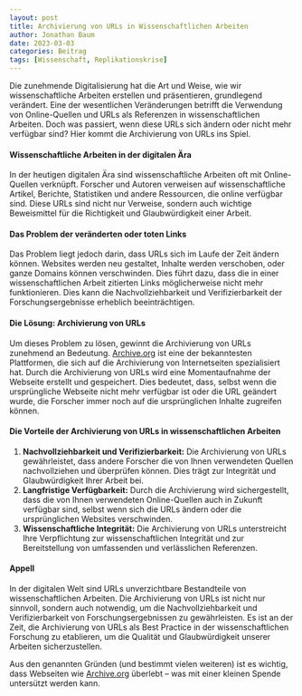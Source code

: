 ```yaml
---
layout: post
title: Archivierung von URLs in Wissenschaftlichen Arbeiten
author: Jonathan Baum
date: 2023-03-03
categories: Beitrag
tags: [Wissenschaft, Replikationskrise]
---
```


Die zunehmende Digitalisierung hat die Art und Weise, wie wir wissenschaftliche Arbeiten erstellen und präsentieren, grundlegend verändert. Eine der wesentlichen Veränderungen betrifft die Verwendung von Online-Quellen und URLs als Referenzen in wissenschaftlichen Arbeiten. Doch was passiert, wenn diese URLs sich ändern oder nicht mehr verfügbar sind? Hier kommt die Archivierung von URLs ins Spiel.

#### Wissenschaftliche Arbeiten in der digitalen Ära

In der heutigen digitalen Ära sind wissenschaftliche Arbeiten oft mit Online-Quellen verknüpft. Forscher und Autoren verweisen auf wissenschaftliche Artikel, Berichte, Statistiken und andere Ressourcen, die online verfügbar sind. Diese URLs sind nicht nur Verweise, sondern auch wichtige Beweismittel für die Richtigkeit und Glaubwürdigkeit einer Arbeit.

#### Das Problem der veränderten oder toten Links

Das Problem liegt jedoch darin, dass URLs sich im Laufe der Zeit ändern können. Websites werden neu gestaltet, Inhalte werden verschoben, oder ganze Domains können verschwinden. Dies führt dazu, dass die in einer wissenschaftlichen Arbeit zitierten Links möglicherweise nicht mehr funktionieren. Dies kann die Nachvollziehbarkeit und Verifizierbarkeit der Forschungsergebnisse erheblich beeinträchtigen.

#### Die Lösung: Archivierung von URLs

Um dieses Problem zu lösen, gewinnt die Archivierung von URLs zunehmend an Bedeutung. [Archive.org](archive.org) ist eine der bekanntesten Plattformen, die sich auf die Archivierung von Internetseiten spezialisiert hat. Durch die Archivierung von URLs wird eine Momentaufnahme der Webseite erstellt und gespeichert. Dies bedeutet, dass, selbst wenn die ursprüngliche Webseite nicht mehr verfügbar ist oder die URL geändert wurde, die Forscher immer noch auf die ursprünglichen Inhalte zugreifen können.

#### Die Vorteile der Archivierung von URLs in wissenschaftlichen Arbeiten

1.  **Nachvollziehbarkeit und Verifizierbarkeit:** Die Archivierung von URLs gewährleistet, dass andere Forscher die von Ihnen verwendeten Quellen nachvollziehen und überprüfen können. Dies trägt zur Integrität und Glaubwürdigkeit Ihrer Arbeit bei.
2.  **Langfristige Verfügbarkeit:** Durch die Archivierung wird sichergestellt, dass die von Ihnen verwendeten Online-Quellen auch in Zukunft verfügbar sind, selbst wenn sich die URLs ändern oder die ursprünglichen Websites verschwinden.
3.  **Wissenschaftliche Integrität:** Die Archivierung von URLs unterstreicht Ihre Verpflichtung zur wissenschaftlichen Integrität und zur Bereitstellung von umfassenden und verlässlichen Referenzen.

#### Appell

In der digitalen Welt sind URLs unverzichtbare Bestandteile von wissenschaftlichen Arbeiten. Die Archivierung von URLs ist nicht nur sinnvoll, sondern auch notwendig, um die Nachvollziehbarkeit und Verifizierbarkeit von Forschungsergebnissen zu gewährleisten. Es ist an der Zeit, die Archivierung von URLs als Best Practice in der wissenschaftlichen Forschung zu etablieren, um die Qualität und Glaubwürdigkeit unserer Arbeiten sicherzustellen.
 
Aus den genannten Gründen (und bestimmt vielen weiteren) ist es wichtig, dass Webseiten wie [Archive.org](archive.org) überlebt – was mit einer kleinen Spende untersützt werden kann.